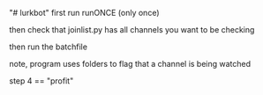 "# lurkbot" 
first run runONCE (only once)

then check that joinlist.py has all channels you want to be checking

then run the batchfile

note, program uses folders to flag that a channel is being watched

step 4 == "profit"
